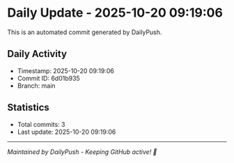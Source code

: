 # Daily Update - 2025-10-20 09:19:06

This is an automated commit generated by DailyPush.

## Daily Activity
- Timestamp: 2025-10-20 09:19:06
- Commit ID: 6d01b935
- Branch: main

## Statistics
- Total commits: 3
- Last update: 2025-10-20 09:19:06

---
*Maintained by DailyPush - Keeping GitHub active! 🚀*
